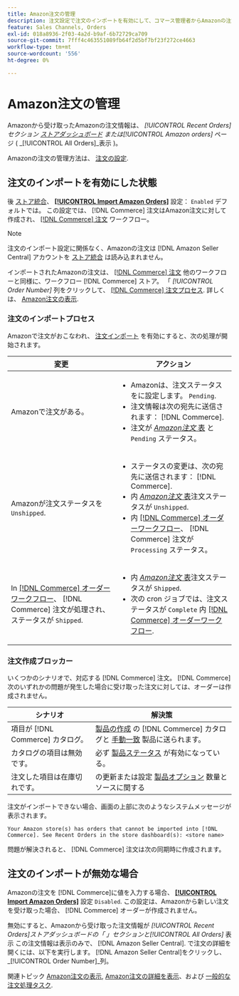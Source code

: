 ```yaml
---
title: Amazon注文の管理
description: 注文設定で注文のインポートを有効にして、コマース管理者からAmazonの注文をより簡単に管理できます。
feature: Sales Channels, Orders
exl-id: 018a8936-2f03-4a2d-b9af-6b72729ca709
source-git-commit: 7fff4c463551089fb64f2d5bf7bf23f272ce4663
workflow-type: tm+mt
source-wordcount: '556'
ht-degree: 0%

---
```


# Amazon注文の管理

Amazonから受け取ったAmazonの注文情報は、 _[!UICONTROL Recent Orders]_セクション [ストアダッシュボード](./amazon-store-dashboard.md) または_[!UICONTROL Amazon orders]_ ページ ( _[!UICONTROL All Orders]_表示 )。

Amazonの注文の管理方法は、 [注文の設定](./order-settings.md#configure-order-settings).

## 注文のインポートを有効にした状態

後 [ストア統合](./store-integration.md)、 [**[!UICONTROL Import Amazon Orders]**](./order-settings.md#configure-order-settings) 設定： `Enabled` デフォルトでは。 この設定では、 [!DNL Commerce] 注文はAmazon注文に対して作成され、 [[!DNL Commerce] 注文](https://experienceleague.adobe.com/docs/commerce-admin/stores-sales/order-management/orders/orders.html) ワークフロー。

>[!NOTE]
>
>注文のインポート設定に関係なく、Amazonの注文は [!DNL Amazon Seller Central] アカウントを [ストア統合](./store-integration.md) は読み込まれません。

インポートされたAmazonの注文は、 [[!DNL Commerce] 注文](https://experienceleague.adobe.com/docs/commerce-admin/stores-sales/order-management/orders/orders.html) 他のワークフローと同様に、ワークフロー [!DNL Commerce] ストア。 「 *[!UICONTROL Order Number]* 列をクリックして、 [[!DNL Commerce] 注文プロセス](https://experienceleague.adobe.com/docs/commerce-admin/stores-sales/order-management/orders/order-processing.html#process-an-order#order-view-descriptions). 詳しくは、 [Amazon注文の表示](./amazon-orders-all.md).

### 注文のインポートプロセス

Amazonで注文がおこなわれ、 [注文インポート](./order-settings.md) を有効にすると、次の処理が開始されます。

| 変更 | アクション |
|----------------------------------------------------------------------------------------------------------------------------------------------------------------------------------------------------------------------------|------------------------------------------------------------------------------------------------------------------------------------------------------------------------------------------------------------------------------------------------------------------------------------------------------------------------------------------------------------------------------------------------------------------|
| Amazonで注文がある。 | <ul><li>Amazonは、注文ステータスをに設定します。 `Pending`.</li><li>注文情報は次の宛先に送信されます： [!DNL Commerce].</li><li>注文が [_Amazon注文_ 表](./amazon-orders-all.md) と `Pending` ステータス。</li></ul> |
| Amazonが注文ステータスを `Unshipped`. | <ul><li>ステータスの変更は、次の宛先に送信されます： [!DNL Commerce].</li><li>内 [_Amazon注文_ 表](./amazon-orders-all.md)注文ステータスが `Unshipped`.</li><li>内 [[!DNL Commerce] オーダーワークフロー](https://experienceleague.adobe.com/docs/commerce-admin/stores-sales/order-management/orders/orders.html)、 [!DNL Commerce] 注文が `Processing` ステータス。</li></ul> |
| In [[!DNL Commerce] オーダーワークフロー](https://experienceleague.adobe.com/docs/commerce-admin/stores-sales/order-management/orders/orders.html)、 [!DNL Commerce] 注文が処理され、ステータスが `Shipped`. | <ul><li>内 [_Amazon注文_ 表](./amazon-orders-all.md)注文ステータスが `Shipped`.</li><li>次の cron ジョブでは、注文ステータスが `Complete` 内 [[!DNL Commerce] オーダーワークフロー](https://experienceleague.adobe.com/docs/commerce-admin/stores-sales/order-management/orders/orders.html).</li></ul> |

### 注文作成ブロッカー

いくつかのシナリオで、対応する [!DNL Commerce] 注文。 [!DNL Commerce] 次のいずれかの問題が発生した場合に受け取った注文に対しては、オーダーは作成されません。

| シナリオ | 解決策 |
|---------------------------------------------------------|----------------------------------------------------------------------------------------------------------------------------------------------------------------------------------|
| 項目が [!DNL Commerce] カタログ。 | [製品の作成](./creating-assigning-catalog-products.md) の [!DNL Commerce] カタログと [手動一致](./creating-assigning-catalog-products.md) 製品に送られます。 |
| カタログの項目は無効です。 | 必ず [製品ステータス](https://experienceleague.adobe.com/docs/commerce-admin/inventory/configuration/product-options.html) が有効になっている。 |
| 注文した項目は在庫切れです。 | の更新または設定 [製品オプション](https://experienceleague.adobe.com/docs/commerce-admin/inventory/configuration/product-options.html) 数量とソースに関する |

注文がインポートできない場合、画面の上部に次のようなシステムメッセージが表示されます。

`Your Amazon store(s) has orders that cannot be imported into [!DNL Commerce]. See Recent Orders in the store dashboard(s): <store name>`

問題が解決されると、 [!DNL Commerce] 注文は次の同期時に作成されます。

## 注文のインポートが無効な場合

Amazonの注文を [!DNL Commerce]に値を入力する場合、 [**[!UICONTROL Import Amazon Orders]**](./order-settings.md#configure-order-settings) 設定 `Disabled`. この設定は、Amazonから新しい注文を受け取った場合、 [!DNL Commerce] オーダーが作成されません。

無効にすると、Amazonから受け取った注文情報が _[!UICONTROL Recent Orders]_ストアダッシュボードの「 」セクションと_[!UICONTROL All Orders]_ 表示 この注文情報は表示のみで、 [!DNL Amazon Seller Central]. で注文の詳細を開くには、以下を実行します。 [!DNL Amazon Seller Central]をクリックし、 _[!UICONTROL Order Number]_列。

関連トピック [Amazon注文の表示](./amazon-orders-all.md), [Amazon注文の詳細を表示](./amazon-order-details.md)、および [一般的な注文処理タスク](./common-order-processing.md).
